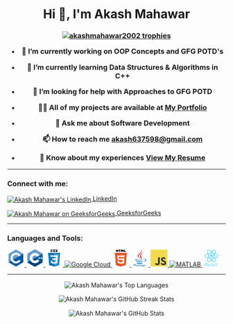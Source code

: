 <h1 align="center">Hi 👋, I'm Akash Mahawar</h1>
<h3 align="center"A passionate Tech Streakophilic Student from India</h3>

<p align="center"> 
  <a href="https://github.com/ryo-ma/github-profile-trophy">
    <img src="https://github-profile-trophy.vercel.app/?username=akashmahawar2002&theme=gruvbox&margin-w=15" alt="akashmahawar2002 trophies" />
  </a> 
</p>

- 🔭 I’m currently working on **OOP Concepts and GFG POTD's**

- 🌱 I’m currently learning **Data Structures & Algorithms in C++**

- 🤝 I’m looking for help with **Approaches to GFG POTD**

- 👨‍💻 All of my projects are available at [My Portfolio](https://akashmahawar2002.github.io/portfolio/)

- 💬 Ask me about **Software Development**

- 📫 How to reach me **akash637598@gmail.com**

- 📄 Know about my experiences [View My Resume](https://drive.google.com/file/d/1TcztiIV_zUGdzIDrbfYPO9NAENK5EyLo/view?usp=sharing)

---

<h3 align="left">Connect with me:</h3>
<p align="left">
  <a href="https://linkedin.com/in/akash-mahawar-09842b25a" target="_blank">
    <img align="center" src="https://raw.githubusercontent.com/rahuldkjain/github-profile-readme-generator/master/src/images/icons/Social/linked-in-alt.svg" alt="Akash Mahawar's LinkedIn" height="30" width="40" />
    LinkedIn
  </a>
</p>
<p align="left">
  <a href="https://auth.geeksforgeeks.org/user/akashmahawar19" target="_blank">
    <img align="center" src="https://raw.githubusercontent.com/rahuldkjain/github-profile-readme-generator/master/src/images/icons/Social/geeks-for-geeks.svg" alt="Akash Mahawar on GeeksforGeeks" height="30" width="40" />
    GeeksforGeeks
  </a>
</p>

---

<h3 align="left">Languages and Tools:</h3>
<p align="left"> 
  <a href="https://www.cprogramming.com/" target="_blank"> 
    <img src="https://raw.githubusercontent.com/devicons/devicon/master/icons/c/c-original.svg" alt="C" width="40" height="40" />
  </a> 
  <a href="https://www.w3schools.com/cpp/" target="_blank"> 
    <img src="https://raw.githubusercontent.com/devicons/devicon/master/icons/cplusplus/cplusplus-original.svg" alt="C++" width="40" height="40" />
  </a> 
  <a href="https://www.w3schools.com/css/" target="_blank"> 
    <img src="https://raw.githubusercontent.com/devicons/devicon/master/icons/css3/css3-original-wordmark.svg" alt="CSS3" width="40" height="40" />
  </a> 
  <a href="https://cloud.google.com" target="_blank"> 
    <img src="https://www.vectorlogo.zone/logos/google_cloud/google_cloud-icon.svg" alt="Google Cloud" width="40" height="40" />
  </a> 
  <a href="https://www.w3.org/html/" target="_blank"> 
    <img src="https://raw.githubusercontent.com/devicons/devicon/master/icons/html5/html5-original-wordmark.svg" alt="HTML5" width="40" height="40" />
  </a> 
  <a href="https://www.java.com" target="_blank"> 
    <img src="https://raw.githubusercontent.com/devicons/devicon/master/icons/java/java-original.svg" alt="Java" width="40" height="40" />
  </a> 
  <a href="https://developer.mozilla.org/en-US/docs/Web/JavaScript" target="_blank"> 
    <img src="https://raw.githubusercontent.com/devicons/devicon/master/icons/javascript/javascript-original.svg" alt="JavaScript" width="40" height="40" />
  </a> 
  <a href="https://www.mathworks.com/" target="_blank"> 
    <img src="https://upload.wikimedia.org/wikipedia/commons/2/21/Matlab_Logo.png" alt="MATLAB" width="40" height="40" />
  </a> 
  <a href="https://reactjs.org/" target="_blank"> 
    <img src="https://raw.githubusercontent.com/devicons/devicon/master/icons/react/react-original-wordmark.svg" alt="React" width="40" height="40" />
  </a> 
</p>

---

<p align="center">
  <img align="center" src="https://github-readme-stats.vercel.app/api/top-langs?username=akashmahawar2002&show_icons=true&locale=en&layout=compact&theme=radical" alt="Akash Mahawar's Top Languages" />
</p>

<p align="center">
  <img align="center" src="https://streak-stats.demolab.com?user=akashmahawar2002&theme=radical&hide_border=true" alt="Akash Mahawar's GitHub Streak Stats" />
</p>

<p align="center">
  <img align="center" src="https://github-readme-stats.vercel.app/api?username=akashmahawar2002&show_icons=true&locale=en&theme=radical" alt="Akash Mahawar's GitHub Stats" />
</p>
